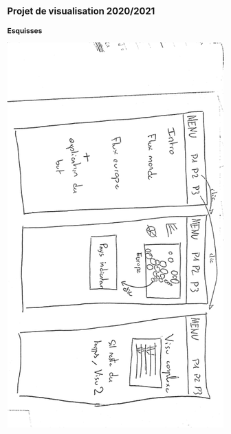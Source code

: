 ## Projet de visualisation 2020/2021

### Esquisses

![Image](https://github.com/ev07/e-waste.dataviz/blob/main/wiki/visuDVgeneral.jpg)
